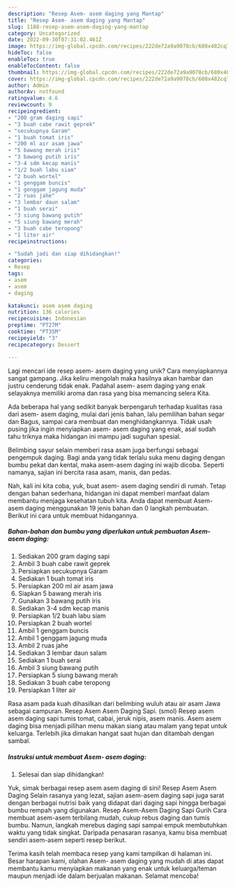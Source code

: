 ```yaml
---
description: "Resep Asem- asem daging yang Mantap"
title: "Resep Asem- asem daging yang Mantap"
slug: 1188-resep-asem-asem-daging-yang-mantap
category: Uncategorized
date: 2022-09-30T07:31:02.461Z
image: https://img-global.cpcdn.com/recipes/222de72a9a9078cb/680x482cq70/asem-asem-daging-foto-resep-utama.jpg
hideToc: false
enableToc: true
enableTocContent: false
thumbnail: https://img-global.cpcdn.com/recipes/222de72a9a9078cb/680x482cq70/asem-asem-daging-foto-resep-utama.jpg
cover: https://img-global.cpcdn.com/recipes/222de72a9a9078cb/680x482cq70/asem-asem-daging-foto-resep-utama.jpg
author: Admin
authorAv: notfound
ratingvalue: 4.6
reviewcount: 9
recipeingredient:
- "200 gram daging sapi"
- "3 buah cabe rawit geprek"
- "secukupnya Garam"
- "1 buah tomat iris"
- "200 ml air asam jawa"
- "5 bawang merah iris"
- "3 bawang putih iris"
- "3-4 sdm kecap manis"
- "1/2 buah labu siam"
- "2 buah wortel"
- "1 genggam buncis"
- "1 genggam jagung muda"
- "2 ruas jahe"
- "3 lembar daun salam"
- "1 buah serai"
- "3 siung bawang putih"
- "5 siung bawang merah"
- "3 buah cabe teropong"
- "1 liter air"
recipeinstructions:

- "Sudah jadi dan siap dihidangkan!"
categories:
- Resep
tags:
- asem
- asem
- daging

katakunci: asem asem daging 
nutrition: 136 calories
recipecuisine: Indonesian
preptime: "PT27M"
cooktime: "PT35M"
recipeyield: "3"
recipecategory: Dessert

---
```





Lagi mencari ide resep asem- asem daging yang unik? Cara menyiapkannya sangat gampang. Jika keliru mengolah maka hasilnya akan hambar dan justru cenderung tidak enak. Padahal asem- asem daging yang enak selayaknya memiliki aroma dan rasa yang bisa memancing selera Kita.





Ada beberapa hal yang sedikit banyak berpengaruh terhadap kualitas rasa dari asem- asem daging, mulai dari jenis bahan, lalu pemilihan bahan segar dan Bagus, sampai cara membuat dan menghidangkannya. Tidak usah pusing jika ingin menyiapkan asem- asem daging yang enak,      asal sudah tahu triknya maka hidangan ini mampu jadi suguhan spesial.














Belimbing sayur selain memberi rasa asam juga berfungsi sebagai pengempuk daging. Bagi anda yang tidak terlalu suka menu daging dengan bumbu pekat dan kental, maka asem-asem daging ini wajib dicoba. Seperti namanya, sajian ini bercita rasa asam, manis, dan pedas.






Nah, kali ini kita coba, yuk, buat asem- asem daging sendiri di rumah. Tetap dengan bahan sederhana, hidangan ini dapat memberi manfaat dalam membantu menjaga kesehatan tubuh kita. Anda dapat membuat Asem- asem daging menggunakan 19 jenis bahan dan 0 langkah pembuatan. Berikut ini cara untuk membuat hidangannya.

<!--inarticleads1-->

##### Bahan-bahan dan bumbu yang diperlukan untuk pembuatan Asem- asem daging:

1. Sediakan 200 gram daging sapi
1. Ambil 3 buah cabe rawit geprek
1. Persiapkan secukupnya Garam
1. Sediakan 1 buah tomat iris
1. Persiapkan 200 ml air asam jawa
1. Siapkan 5 bawang merah iris
1. Gunakan 3 bawang putih iris
1. Sediakan 3-4 sdm kecap manis
1. Persiapkan 1/2 buah labu siam
1. Persiapkan 2 buah wortel
1. Ambil 1 genggam buncis
1. Ambil 1 genggam jagung muda
1. Ambil 2 ruas jahe
1. Sediakan 3 lembar daun salam
1. Sediakan 1 buah serai
1. Ambil 3 siung bawang putih
1. Persiapkan 5 siung bawang merah
1. Sediakan 3 buah cabe teropong
1. Persiapkan 1 liter air


Rasa asam pada kuah dihasilkan dari belimbing wuluh atau air asam Jawa sebagai campuran. Resep Asem Asem Daging Sapi. (smol) Resep asem asem daging sapi tumis tomat, cabai, jeruk nipis, asem manis. Asem asem daging bisa menjadi pilihan menu makan siang atau malam yang tepat untuk keluarga. Terlebih jika dimakan hangat saat hujan dan ditambah dengan sambal. 

<!--inarticleads2-->

##### Instruksi untuk membuat Asem- asem daging:


1. Selesai dan siap dihidangkan!

Yuk, simak berbagai resep asem asem daging di sini! Resep Asem Asem Daging Selain rasanya yang lezat, sajian asem-asem daging sapi juga sarat dengan berbagai nutrisi baik yang didapat dari daging sapi hingga berbagai bumbu rempah yang digunakan. Resep Asem-Asem Daging Sapi Gurih Cara membuat asem-asem terbilang mudah, cukup rebus daging dan tumis bumbu. Namun, langkah merebus daging sapi sampai empuk membutuhkan waktu yang tidak singkat. Daripada penasaran rasanya, kamu bisa membuat sendiri asem-asem seperti resep berikut. 

Terima kasih telah membaca resep yang kami tampilkan di halaman ini. Besar harapan kami, olahan Asem- asem daging yang mudah di atas dapat membantu kamu menyiapkan makanan yang enak untuk keluarga/teman maupun menjadi ide dalam berjualan makanan. Selamat mencoba!
